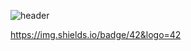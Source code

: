 ![header](https://capsule-render.vercel.app/api?type=waving&color=auto&height=300&section=header&text=MagicCodingBox&fontSize=70)

https://img.shields.io/badge/42&logo=42


